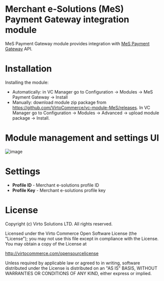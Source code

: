 # Merchant e-Solutions (MeS) Payment Gateway integration module
MeS Payment Gateway module provides integration with <a href="http://developer.merchante-solutions.com/#/payment-gateway" target="_blank">MeS Payment Gateway</a> API.

# Installation
Installing the module:
* Automatically: in VC Manager go to Configuration -> Modules -> MeS Payment Gateway -> Install
* Manually: download module zip package from https://github.com/VirtoCommerce/vc-module-MeS/releases. In VC Manager go to Configuration -> Modules -> Advanced -> upload module package -> Install.

# Module management and settings UI
![image](https://cloud.githubusercontent.com/assets/5801549/16561915/634f2ca2-4204-11e6-9a8a-c526db40ff5b.png)

# Settings
* **Profile ID** - Merchant e-solutions profile ID
* **Profile Key** - Merchant e-solutions profile key

# License
Copyright (c) Virto Solutions LTD.  All rights reserved.

Licensed under the Virto Commerce Open Software License (the "License"); you
may not use this file except in compliance with the License. You may
obtain a copy of the License at

http://virtocommerce.com/opensourcelicense

Unless required by applicable law or agreed to in writing, software
distributed under the License is distributed on an "AS IS" BASIS,
WITHOUT WARRANTIES OR CONDITIONS OF ANY KIND, either express or
implied.
